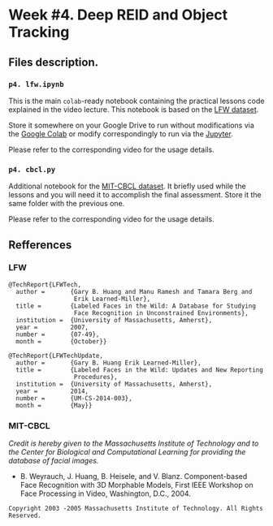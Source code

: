 # Week #4. Deep REID and Object Tracking

## Files description.

### `p4. lfw.ipynb`

This is the main `colab`-ready notebook containing the practical lessons code explained in the video lecture. This notebook is based on the [LFW dataset](http://vis-www.cs.umass.edu/lfw/).

Store it somewhere on your Google Drive to run without modifications via the [Google Colab](https://colab.research.google.com/) or modify correspondingly to run via the [Jupyter](https://jupyter.org/).

Please refer to the corresponding video for the usage details.

### `p4. cbcl.py`

Additional notebook for the [MIT-CBCL dataset](http://cbcl.mit.edu/software-datasets/heisele/facerecognition-database.html). It briefly used while the lessons and you will need it to accomplish the final assessment. Store it the same folder with the previous one.

Please refer to the corresponding video for the usage details.

## Refferences

### LFW

```
@TechReport{LFWTech,
  author =       {Gary B. Huang and Manu Ramesh and Tamara Berg and 
                  Erik Learned-Miller},
  title =        {Labeled Faces in the Wild: A Database for Studying 
                  Face Recognition in Unconstrained Environments},
  institution =  {University of Massachusetts, Amherst},
  year =         2007,
  number =       {07-49},
  month =        {October}}
```

```
@TechReport{LFWTechUpdate,
  author =       {Gary B. Huang Erik Learned-Miller},
  title =        {Labeled Faces in the Wild: Updates and New Reporting 
                  Procedures},
  institution =  {University of Massachusetts, Amherst},
  year =         2014,
  number =       {UM-CS-2014-003},
  month =        {May}}
```

### MIT-CBCL

*Credit is hereby given to the Massachusetts Institute of Technology and to the Center for Biological and Computational Learning for providing the database of facial images.*

- B. Weyrauch, J. Huang, B. Heisele, and V. Blanz. Component-based Face Recognition with 3D Morphable Models, First IEEE Workshop on Face Processing in Video, Washington, D.C., 2004.

`Copyright 2003 -2005 Massachusetts Institute of Technology. All Rights Reserved.`